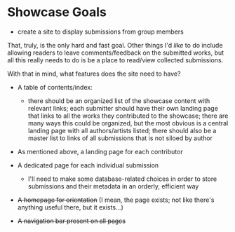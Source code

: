 # Showcase Goals
- create a site to display submissions from group members

That, truly, is the only hard and fast goal. Other things I'd *like* to do include allowing readers to leave comments/feedback on the submitted works, but all this really needs to do is be a place to read/view collected submissions.

With that in mind, what features does the site need to have?
- A table of contents/index:
	- there should be an organized list of the showcase content with relevant links; each submitter should have their own landing page that links to all the works they contributed to the showcase; there are many ways this could be organized, but the most obvious is a central landing page with all authors/artists listed; there should also be a master list to links of all submissions that is not siloed by author

- As mentioned above, a landing page for each contributor
- A dedicated page for each individual submission
	- I'll need to make some database-related choices in order to store submissions and their metadata in an orderly, efficient way
- ~~A homepage for orientation~~ (I mean, the page exists; not like there's anything useful there, but it exists...)
- ~~A navigation bar present on all pages~~